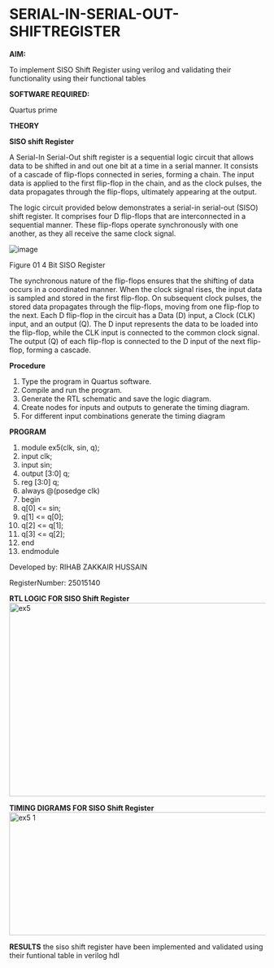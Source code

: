 # SERIAL-IN-SERIAL-OUT-SHIFTREGISTER

**AIM:**

To implement  SISO Shift Register using verilog and validating their functionality using their functional tables

**SOFTWARE REQUIRED:**

Quartus prime

**THEORY**

**SISO shift Register**

A Serial-In Serial-Out shift register is a sequential logic circuit that allows data to be shifted in and out one bit at a time in a serial manner. It consists of a cascade of flip-flops connected in series, forming a chain. The input data is applied to the first flip-flop in the chain, and as the clock pulses, the data propagates through the flip-flops, ultimately appearing at the output.

The logic circuit provided below demonstrates a serial-in serial-out (SISO) shift register. It comprises four D flip-flops that are interconnected in a sequential manner. These flip-flops operate synchronously with one another, as they all receive the same clock signal.

![image](https://github.com/naavaneetha/SERIAL-IN-SERIAL-OUT-SHIFTREGISTER/assets/154305477/e81c4072-37f9-46c6-8145-566764b74c3a)

Figure 01 4 Bit SISO Register

The synchronous nature of the flip-flops ensures that the shifting of data occurs in a coordinated manner. When the clock signal rises, the input data is sampled and stored in the first flip-flop. On subsequent clock pulses, the stored data propagates through the flip-flops, moving from one flip-flop to the next.
Each D flip-flop in the circuit has a Data (D) input, a Clock (CLK) input, and an output (Q). The D input represents the data to be loaded into the flip-flop, while the CLK input is connected to the common clock signal. The output (Q) of each flip-flop is connected to the D input of the next flip-flop, forming a cascade.

**Procedure**

1. Type the program in Quartus software.
2. Compile and run the program.
3. Generate the RTL schematic and save the logic diagram.
4. Create nodes for inputs and outputs to generate the timing diagram.
5. For different input combinations generate the timing diagram

**PROGRAM**

1. module ex5(clk, sin, q);
2. input clk;
3. input sin;
4. output [3:0] q;
5. reg [3:0] q;
6. always @(posedge clk)
7. begin
8. q[0] <= sin;
9. q[1] <= q[0];
10. q[2] <= q[1];
11. q[3] <= q[2];
12. end
13. endmodule


Developed by: RIHAB ZAKKAIR HUSSAIN 

RegisterNumber: 25015140


**RTL LOGIC FOR SISO Shift Register**
<img width="590" height="381" alt="ex5" src="https://github.com/user-attachments/assets/aa2d6791-134d-48a4-a528-8216c628647c" />

**TIMING DIGRAMS FOR SISO Shift Register**
<img width="1912" height="242" alt="ex5 1" src="https://github.com/user-attachments/assets/d9a12749-3546-489d-83f5-caabf657fce0" />

**RESULTS**
the siso shift register have been implemented and validated using their funtional table in verilog hdl
